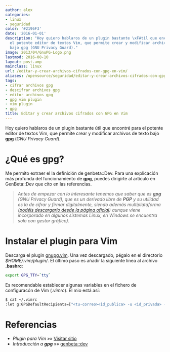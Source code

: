 ```yaml
---
author: alex
categories:
- linux
- seguridad
color: '#2196F3'
date: '2016-01-01'
description: "Hoy quiero hablaros de un plugin bastante \xFAtil que encontr\xE9 para
  el potente editor de textos Vim, que permite crear y modificar archivos de texto
  bajo gpg (GNU Privacy Guard)."
image: 2013/04/GnuPG-Logo.png
lastmod: 2016-08-10
layout: post.amp
mainclass: linux
url: /editar-y-crear-archivos-cifrados-con-gpg-en-vim/
aliases: /opensource/seguridad/editar-y-crear-archivos-cifrados-con-gpg-en-vim/
tags:
- cifrar archivos gpg
- descifrar archivos gpg
- editor archivos gpg
- gpg vim plugin
- vim plugin
- gpg
title: Editar y crear archivos cifrados con GPG en Vim
---
```


<figure>
    <amp-img on="tap:lightbox1" role="button" tabindex="0" layout="responsive" src="/img/2013/04/GnuPG-Logo.png" alt="Editar y crear archivos cifrados con GPG en Vim" title="Editar y crear archivos cifrados con GPG en Vim" width="400px" height="175px"></amp-img>
</figure>

Hoy quiero hablaros de un plugin bastante útil que encontré para el potente editor de textos Vim, que permite crear y modificar archivos de texto bajo **[gpg](/tags/gpg)** (*GNU Privacy Guard*).



# ¿Qué es **gpg**?

Me permito extraer el la definición de genbeta::Dev. Para una explicación más profunda del funcionamiento de **gpg**, puedes dirigirte al artículo en GenBeta::Dev que cito en las referencias.

> *Antes de empezar con lo interesante tenemos que saber que es **gpg** (GNU Privacy Guard), que es un derivado libre de **PGP** y su utilidad es la de cifrar y firmar digitalmente, siendo además multiplataforma (<a href="http://www.gnupg.org/download/index.en.html" target="_blank">podéis descargarlo desde la página oficial</a>) aunque viene incorporado en algunos sistemas Linux, en Windows se encuentra solo con gestor gráfico).*

<!--more--><!--ad-->

# Instalar el plugin para Vim

Descarga el plugin <a href="http://www.vim.org/scripts/download_script.php?src_id=18070" target="_blank">gnupg.vim</a>. Una vez descargado, pégalo en el directorio *$HOME/.vim/plugin/*. El último paso es añadir la siguiente línea al archivo **.bashrc**:

```bash
export GPG_TTY=`tty`
```

Es recomendable establecer algunas variables en el fichero de configuracón de Vim (*.vimrc*). El mio está así:

```bash
$ cat ~/.vimrc
:let g:GPGDefaultRecipients=["<tu-correo><id_publica> -u <id_privada> --output <nombre_archivo.signed.gpg> --sign <archivo_original>
```

# Referencias

- *Plugin para Vim* »» <a href="http://www.vim.org/scripts/script.php?script_id=3645" target="_blank">Visitar sitio</a>
- *Introducción a <strong>gpg</strong>* »» <a href="http://www.genbetadev.com/seguridad-informatica/manual-de-gpg-cifra-y-envia-datos-de-forma-segura" target="_blank">genbeta::dev</a>
